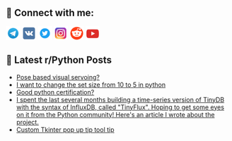 ## 🔎 Connect with me:
[<img src="https://github.com/bullbesh/bullbesh/blob/main/images/Telegram.png" width="32" height="32" />](https://t.me/bullbesh)
[<img src="https://github.com/bullbesh/bullbesh/blob/main/images/VK.png" width="32" height="32" />](https://vk.com/bullbesh)
[<img src="https://github.com/bullbesh/bullbesh/blob/main/images/Twitter.png" width="32" height="32" />](https://twitter.com/bullbesh1)
[<img src="https://github.com/bullbesh/bullbesh/blob/main/images/Instagram.png" width="32" height="32" />](https://www.instagram.com/bullbesh)
[<img src="https://github.com/bullbesh/bullbesh/blob/main/images/Reddit.png" width="32" height="32" />](https://www.reddit.com/user/bullbesh)
[<img src="https://github.com/bullbesh/bullbesh/blob/main/images/YouTube.png" width="32" height="32" />](https://www.youtube.com/channel/UCtfjRs6uzgq5mfm8S06WTcg)

## 📕 Latest r/Python Posts
<!-- BLOG-POST-LIST:START -->
- [Pose based visual servoing?](https://www.reddit.com/r/Python/comments/w2z948/pose_based_visual_servoing/)
- [I want to change the set size from 10 to 5 in python](https://www.reddit.com/r/Python/comments/w2yqd3/i_want_to_change_the_set_size_from_10_to_5_in/)
- [Good python certification?](https://www.reddit.com/r/Python/comments/w2xotm/good_python_certification/)
- [I spent the last several months building a time-series version of TinyDB with the syntax of InfluxDB, called &quot;TinyFlux&quot;. Hoping to get some eyes on it from the Python community! Here&#39;s an article I wrote about the project.](https://www.reddit.com/r/Python/comments/w2x2o1/i_spent_the_last_several_months_building_a/)
- [Custom Tkinter pop up tip tool tip](https://www.reddit.com/r/Python/comments/w2wasv/custom_tkinter_pop_up_tip_tool_tip/)
<!-- BLOG-POST-LIST:END -->
